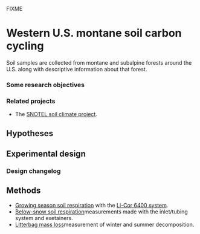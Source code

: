 FIXME

# Western U.S. montane soil carbon cycling

Soil samples are collected from montane and subalpine forests around the
U.S. along with descriptive information about that forest.

### Some research objectives

### Related projects

* The [SNOTEL soil climate project](/soilclim/soilclim_overview.md).

## Hypotheses

## Experimental design

### Design changelog

## Methods

* [Growing season soil respiration](/procedures/proc_manual_soilresp.md) with the [Li-Cor 6400 system](/instruments/inst_li-6400.md).
* [Below-snow soil respiration](/procedures/proc_belowsnow_soilresp.md)measurements made with the inlet/tubing system and exetainers.
* [Litterbag mass loss](/procedures/proc_litterbags.md)measurement of winter and summer decomposition.

